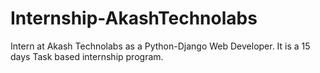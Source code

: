 # Internship-AkashTechnolabs
Intern at Akash Technolabs as a Python-Django Web Developer. It is a 15 days Task based internship program. 
